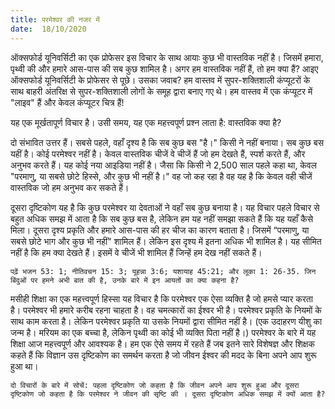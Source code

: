 ```yaml
---
title: परमेश्वर की नजर में
date:  18/10/2020
---
```


ऑक्सफोर्ड यूनिवर्सिटी का एक प्रोफेसर इस विचार के साथ आयाः कुछ भी वास्तविक नहीं है। जिसमें हमारा, पृथ्वी की और हमारे आस-पास की सब कुछ शामिल है। अगर हम वास्तविक नहीं हैं, तो हम क्या हैं? आइए ऑक्सफोर्ड यूनिवर्सिटी के प्रोफेसर से पूछे। उसका जवाब? हम वास्तव में सुपर-शक्तिशाली कंप्यूटरों के साथ बाहरी अंतरिक्ष से सुपर-शक्तिशाली लोगों के समूह द्वारा बनाए गए थे। हम वास्तव में एक कंप्यूटर में "लाइव" हैं और केवल कंप्यूटर चित्र हैं!

यह एक मूर्खतापूर्ण विचार है। उसी समय, यह एक महत्त्वपूर्ण प्रश्न लाता है: वास्तविक क्या है?

दो संभावित उत्तर हैं। सबसे पहले, वहाँ दृश्य है कि सब कुछ बस "है।" किसी ने नहीं बनाया। सब कुछ बस यहीं है। कोई परमेश्वर नहीं है। केवल वास्तविक चीजें वे चीजें हैं जो हम देखते हैं, स्पर्श करते हैं, और अनुभव करते हैं। यह कोई नया आइडिया नहीं है। जैसा कि किसी ने 2,500 साल पहले कहा था, केवल "परमाणु, या सबसे छोटे हिस्से, और कुछ भी नहीं है।" वह जो कह रहा है वह यह है कि केवल वही चीजें वास्तविक जो हम अनुभव कर सकते हैं।

दूसरा दृष्टिकोण यह है कि कुछ परमेश्वर या देवताओं ने वहाँ सब कुछ बनाया है। यह विचार पहले विचार से बहुत अधिक समझ में आता है कि सब कुछ बस है, लेकिन हम यह नहीं समझा सकते हैं कि यह यहाँ कैसे मिला। दूसरा दृश्य प्रकृति और हमारे आस-पास की हर चीज का कारण बताता है। जिसमें “परमाणु, या सबसे छोटे भाग और कुछ भी नहीं" शामिल हैं। लेकिन इस दृश्य में इतना अधिक भी शामिल है। यह सीमित नहीं है कि हम क्या देखते हैं। इसमें वे चीजें भी शामिल हैं जिन्हें हम देख नहीं सकते हैं।

`पढ़ें भजन 53: 1; नीतिवचन 15: 3; यूहन्ना 3:6; यशायाह 45:21; और लूका 1: 26-35. जिन बिंदुओं पर हमने अभी बात की है, उनके बारे में इन आयतों का क्या कहना है?`

मसीही शिक्षा का एक महत्त्वपूर्ण हिस्सा यह विचार है कि परमेश्वर एक ऐसा व्यक्ति है जो हमसे प्यार करता है। परमेश्वर भी हमारे करीब रहना चाहता है। वह चमत्कारों का ईश्वर भी है। परमेश्वर प्रकृति के नियमों के साथ काम करता है। लेकिन परमेश्वर प्रकृति या उसके नियमों द्वारा सीमित नहीं है। (एक उदाहरण यीशु का जन्म है। मरियम का एक बच्चा है, लेकिन पृथ्वी का कोई भी व्यक्ति पिता नहीं है।) परमेश्वर के बारे में यह शिक्षा आज महत्त्वपूर्ण और आवश्यक है। हम एक ऐसे समय में रहते हैं जब इतने सारे विशेषज्ञ और शिक्षक कहते हैं कि विज्ञान उस दृष्टिकोण का समर्थन करता है जो जीवन ईश्वर की मदद के बिना अपने आप शुरू हुआ था।

`दो विचारों के बारे में सोचें: पहला दृष्टिकोण जो कहता है कि जीवन अपने आप शुरू हुआ और दूसरा दृष्टिकोण जो कहता है कि परमेश्वर ने जीवन की सृष्टि की । दूसरा दृष्टिकोण अधिक समझ में क्यों आता है?`